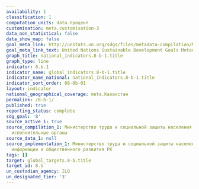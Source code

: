 ```yaml
---
availability: 1
classification: 1
computation_units: data.процент
customisation: meta.customisation-3
data_non_statistical: false
data_show_map: false
goal_meta_link: http://unstats.un.org/sdgs/files/metadata-compilation/Metadata-Goal-8.pdf
goal_meta_link_text: United Nations Sustainable Development Goals Metadata (pdf 525kB)
graph_title: national_indicators.8-b-1.title
graph_type: line
indicator: 8.b.1
indicator_name: global_indicators.8-b-1.title
indicator_name_national: national_indicators.8-b-1.title
indicator_sort_order: 08-0b-01
layout: indicator
national_geographical_coverage: meta.Казахстан
permalink: /8-b-1/
published: true
reporting_status: complete
sdg_goal: '8'
source_active_1: true
source_compilation_1: Министерство труда и социальной защиты населения РК, Местные
  исполнительные органы
source_data_1: null
source_implementation_1: Министерство труда и социальной защиты населения РК, Министерство
  информации и общественного развития РК
tags: []
target: global_targets.8-b.title
target_id: 8.b
un_custodian_agency: ILO
un_designated_tier: '3'
---
```

